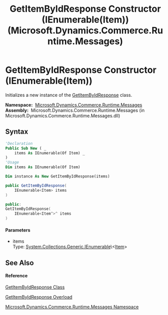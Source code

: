 ﻿---
title: GetItemByIdResponse Constructor (IEnumerable(Item)) (Microsoft.Dynamics.Commerce.Runtime.Messages)
TOCTitle: GetItemByIdResponse Constructor (IEnumerable(Item))
ms:assetid: M:Microsoft.Dynamics.Commerce.Runtime.Messages.GetItemByIdResponse.#ctor(System.Collections.Generic.IEnumerable{Microsoft.Dynamics.Commerce.Runtime.DataModel.Item})
ms:mtpsurl: https://technet.microsoft.com/en-us/library/microsoft.dynamics.commerce.runtime.messages.getitembyidresponse.getitembyidresponse(v=AX.60)
ms:contentKeyID: 49845036
ms.date: 05/18/2015
mtps_version: v=AX.60
dev_langs:
- vb
- csharp
- c++
---

# GetItemByIdResponse Constructor (IEnumerable(Item))

Initializes a new instance of the [GetItemByIdResponse](getitembyidresponse-class-microsoft-dynamics-commerce-runtime-messages.md) class.

**Namespace:**  [Microsoft.Dynamics.Commerce.Runtime.Messages](microsoft-dynamics-commerce-runtime-messages-namespace.md)  
**Assembly:**  Microsoft.Dynamics.Commerce.Runtime.Messages (in Microsoft.Dynamics.Commerce.Runtime.Messages.dll)

## Syntax

``` vb
'Declaration
Public Sub New ( _
    items As IEnumerable(Of Item) _
)
'Usage
Dim items As IEnumerable(Of Item)

Dim instance As New GetItemByIdResponse(items)
```

``` csharp
public GetItemByIdResponse(
    IEnumerable<Item> items
)
```

``` c++
public:
GetItemByIdResponse(
    IEnumerable<Item^>^ items
)
```

#### Parameters

  - items  
    Type: [System.Collections.Generic.IEnumerable](https://technet.microsoft.com/en-us/library/9eekhta0\(v=ax.60\))\<[Item](item-class-microsoft-dynamics-commerce-runtime-datamodel.md)\>  

## See Also

#### Reference

[GetItemByIdResponse Class](getitembyidresponse-class-microsoft-dynamics-commerce-runtime-messages.md)

[GetItemByIdResponse Overload](getitembyidresponse-constructor-microsoft-dynamics-commerce-runtime-messages.md)

[Microsoft.Dynamics.Commerce.Runtime.Messages Namespace](microsoft-dynamics-commerce-runtime-messages-namespace.md)

